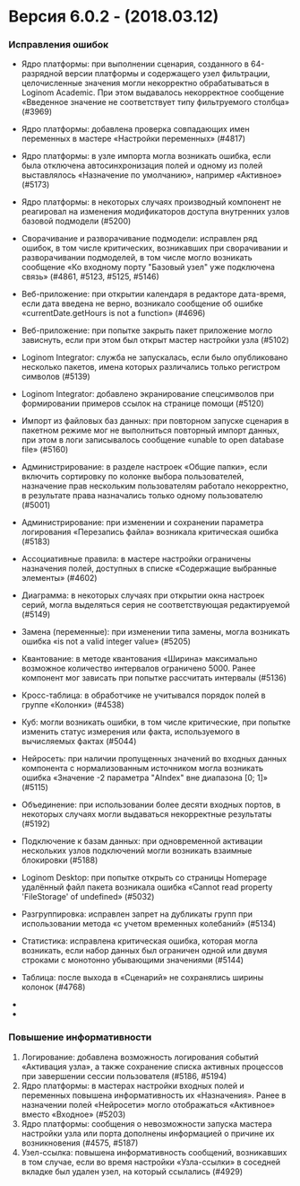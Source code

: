 # Версия 6.0.2 - (2018.03.12)

### Исправления ошибок


*  Ядро платформы: при выполнении сценария, созданного в 64-разрядной версии платформы и содержащего узел фильтрации, целочисленные значения могли некорректно обрабатываться в Loginom Academic. При этом выдавалось некорректное сообщение «Введенное значение не соответствует типу фильтруемого столбца» (#3969)

*  Ядро платформы: добавлена проверка совпадающих имен переменных в мастере «Настройки переменных» (#4817)

*  Ядро платформы: в узле импорта могла возникать ошибка, если была отключена автосинхронизация полей и одному из полей выставлялось «Назначение по умолчанию», например «Активное» (#5173)

*  Ядро платформы: в некоторых случаях производный компонент не реагировал на изменения модификаторов доступа внутренних узлов базовой подмодели (#5200)

*  Сворачивание и разворачивание подмодели: исправлен ряд ошибок, в том числе критических, возникавших при сворачивании и разворачивании подмоделей, в том числе могло возникать сообщение «Ко входному порту "Базовый узел" уже подключена связь» (#4861, #5123, #5125, #5146)

*  Веб-приложение: при открытии календаря в редакторе дата-время, если дата введена не верно, возникало сообщение об ошибке «currentDate.getHours is not a function» (#4696)

*  Веб-приложение: при попытке закрыть пакет приложение могло зависнуть, если при этом был открыт мастер настройки узла (#5102)

*  Loginom Integrator: служба не запускалась, если было опубликовано несколько пакетов, имена которых различались только регистром символов (#5139)

*  Loginom Integrator: добавлено экранирование спецсимволов при формировании примеров ссылок на странице помощи (#5120)

*  Импорт из файловых баз данных: при повторном запуске сценария в пакетном режиме мог не выполниться повторный импорт данных, при этом в логи записывалось сообщение «unable to open database file» (#5160)

*  Администрирование: в разделе настроек «Общие папки», если включить сортировку по колонке выбора пользователей, назначение прав нескольким пользователям работало некорректно, в результате права назначались только одному пользователю  (#5001)

*  Администрирование: при изменении и сохранении параметра логирования «Перезапись файла» возникала критическая ошибка (#5183)

*  Ассоциативные правила: в мастере настройки ограничены назначения полей, доступных в списке «Содержащие выбранные элементы» (#4602)

*  Диаграмма: в некоторых случаях при открытии окна настроек серий, могла выделяться серия не соответствующая редактируемой (#5149)

*  Замена (переменные): при изменении типа замены, могла возникать ошибка «is not a valid integer value» (#5205)

*  Квантование: в методе квантования «Ширина» максимально возможное количество интервалов ограничено 5000. Ранее  компонент мог зависать при попытке рассчитать интервалы (#5136)

*  Кросс-таблица: в обработчике не учитывался порядок полей в группе «Колонки» (#4538)

*  Куб: могли возникать ошибки, в том числе критические, при попытке изменить статус измерения или факта, используемого в вычисляемых фактах (#5044)

*  Нейросеть: при наличии пропущенных значений во входных данных компонента с нормализованным источником могла возникать ошибка «Значение -2 параметра "AIndex" вне диапазона [0; 1]» (#5115)

*  Объединение: при использовании более десяти входных портов, в некоторых случаях могли выдаваться некорректные результаты (#5192)

*  Подключение к базам данных: при одновременной активации нескольких узлов подключений могли возникать взаимные блокировки (#5188)

*  Loginom Desktop: при попытке открыть со страницы Homepage удалённый файл пакета возникала ошибка «Cannot read property 'FileStorage' of undefined» (#5032)

*  Разгруппировка: исправлен запрет на дубликаты групп при использовании метода «с учетом временных колебаний» (#5134)

*  Статистика: исправлена критическая ошибка, которая могла возникать, если набор данных был ограничен одной или двумя строками с монотонно убывающими значениями (#5144)

*  Таблица: после выхода в «Сценарий» не сохранялись ширины колонок (#4768)

*  

*  
### Повышение информативности


 1.  Логирование: добавлена возможность логирования событий «Активация узла», а также сохранение списка активных процессов при завершении сессии пользователя (#5186, #5194)
 2.  Ядро платформы: в мастерах настройки входных полей и переменных повышена информативность их «Назначения». Ранее в назначении полей «Нейросети» могло отображаться «Активное» вместо «Входное» (#5203)
 3.  Ядро платформы: сообщения о невозможности запуска мастера настройки узла или порта дополнены информацией о причине их возникновения (#4575, #5187)
 4.  Узел-ссылка: повышена информативность сообщений, возникавших в том случае, если во время настройки «Узла-ссылки» в соседней вкладке был удален узел, на который ссылались (#4929)


